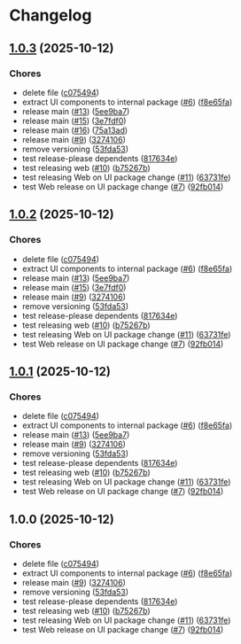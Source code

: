 # Changelog

## [1.0.3](https://github.com/ramadantu/budget-app/compare/ui-v1.0.2...ui-v1.0.3) (2025-10-12)


### Chores

* delete file ([c075494](https://github.com/ramadantu/budget-app/commit/c0754944b1bb97ff127757ed4da4f3bc39300d6a))
* extract UI components to internal package ([#6](https://github.com/ramadantu/budget-app/issues/6)) ([f8e65fa](https://github.com/ramadantu/budget-app/commit/f8e65fa648ce7af2165a424f358a6f85a12d51bb))
* release main ([#13](https://github.com/ramadantu/budget-app/issues/13)) ([5ee9ba7](https://github.com/ramadantu/budget-app/commit/5ee9ba71f1319648ffae7f8270956af473a4353a))
* release main ([#15](https://github.com/ramadantu/budget-app/issues/15)) ([3e7fdf0](https://github.com/ramadantu/budget-app/commit/3e7fdf02ec32ec28a3d4aa12c881a36c7e3898b1))
* release main ([#16](https://github.com/ramadantu/budget-app/issues/16)) ([75a13ad](https://github.com/ramadantu/budget-app/commit/75a13ad6d81ad7245ad9fbf7938a6234788ef416))
* release main ([#9](https://github.com/ramadantu/budget-app/issues/9)) ([3274106](https://github.com/ramadantu/budget-app/commit/32741069bb48b49929b4f61eef70b7be0e0d648e))
* remove versioning ([53fda53](https://github.com/ramadantu/budget-app/commit/53fda53c4fa157251a3ef1cac0f131fa58cbb274))
* test release-please dependents ([817634e](https://github.com/ramadantu/budget-app/commit/817634e530423304bc0cbb6d36d772a02b5cda3f))
* test releasing web ([#10](https://github.com/ramadantu/budget-app/issues/10)) ([b75267b](https://github.com/ramadantu/budget-app/commit/b75267bb34873a6f59eaa97da2823a9b6af2a88b))
* test releasing Web on UI package change ([#11](https://github.com/ramadantu/budget-app/issues/11)) ([63731fe](https://github.com/ramadantu/budget-app/commit/63731fe53763effbc17a78379847a3d2438523ad))
* test Web release on UI package change ([#7](https://github.com/ramadantu/budget-app/issues/7)) ([92fb014](https://github.com/ramadantu/budget-app/commit/92fb0143438e928efe3fd9fd579013ff4963e8c6))

## [1.0.2](https://github.com/ramadantu/budget-app/compare/ui-v1.0.1...ui-v1.0.2) (2025-10-12)


### Chores

* delete file ([c075494](https://github.com/ramadantu/budget-app/commit/c0754944b1bb97ff127757ed4da4f3bc39300d6a))
* extract UI components to internal package ([#6](https://github.com/ramadantu/budget-app/issues/6)) ([f8e65fa](https://github.com/ramadantu/budget-app/commit/f8e65fa648ce7af2165a424f358a6f85a12d51bb))
* release main ([#13](https://github.com/ramadantu/budget-app/issues/13)) ([5ee9ba7](https://github.com/ramadantu/budget-app/commit/5ee9ba71f1319648ffae7f8270956af473a4353a))
* release main ([#15](https://github.com/ramadantu/budget-app/issues/15)) ([3e7fdf0](https://github.com/ramadantu/budget-app/commit/3e7fdf02ec32ec28a3d4aa12c881a36c7e3898b1))
* release main ([#9](https://github.com/ramadantu/budget-app/issues/9)) ([3274106](https://github.com/ramadantu/budget-app/commit/32741069bb48b49929b4f61eef70b7be0e0d648e))
* remove versioning ([53fda53](https://github.com/ramadantu/budget-app/commit/53fda53c4fa157251a3ef1cac0f131fa58cbb274))
* test release-please dependents ([817634e](https://github.com/ramadantu/budget-app/commit/817634e530423304bc0cbb6d36d772a02b5cda3f))
* test releasing web ([#10](https://github.com/ramadantu/budget-app/issues/10)) ([b75267b](https://github.com/ramadantu/budget-app/commit/b75267bb34873a6f59eaa97da2823a9b6af2a88b))
* test releasing Web on UI package change ([#11](https://github.com/ramadantu/budget-app/issues/11)) ([63731fe](https://github.com/ramadantu/budget-app/commit/63731fe53763effbc17a78379847a3d2438523ad))
* test Web release on UI package change ([#7](https://github.com/ramadantu/budget-app/issues/7)) ([92fb014](https://github.com/ramadantu/budget-app/commit/92fb0143438e928efe3fd9fd579013ff4963e8c6))

## [1.0.1](https://github.com/ramadantu/budget-app/compare/ui-v1.0.0...ui-v1.0.1) (2025-10-12)


### Chores

* delete file ([c075494](https://github.com/ramadantu/budget-app/commit/c0754944b1bb97ff127757ed4da4f3bc39300d6a))
* extract UI components to internal package ([#6](https://github.com/ramadantu/budget-app/issues/6)) ([f8e65fa](https://github.com/ramadantu/budget-app/commit/f8e65fa648ce7af2165a424f358a6f85a12d51bb))
* release main ([#13](https://github.com/ramadantu/budget-app/issues/13)) ([5ee9ba7](https://github.com/ramadantu/budget-app/commit/5ee9ba71f1319648ffae7f8270956af473a4353a))
* release main ([#9](https://github.com/ramadantu/budget-app/issues/9)) ([3274106](https://github.com/ramadantu/budget-app/commit/32741069bb48b49929b4f61eef70b7be0e0d648e))
* remove versioning ([53fda53](https://github.com/ramadantu/budget-app/commit/53fda53c4fa157251a3ef1cac0f131fa58cbb274))
* test release-please dependents ([817634e](https://github.com/ramadantu/budget-app/commit/817634e530423304bc0cbb6d36d772a02b5cda3f))
* test releasing web ([#10](https://github.com/ramadantu/budget-app/issues/10)) ([b75267b](https://github.com/ramadantu/budget-app/commit/b75267bb34873a6f59eaa97da2823a9b6af2a88b))
* test releasing Web on UI package change ([#11](https://github.com/ramadantu/budget-app/issues/11)) ([63731fe](https://github.com/ramadantu/budget-app/commit/63731fe53763effbc17a78379847a3d2438523ad))
* test Web release on UI package change ([#7](https://github.com/ramadantu/budget-app/issues/7)) ([92fb014](https://github.com/ramadantu/budget-app/commit/92fb0143438e928efe3fd9fd579013ff4963e8c6))

## 1.0.0 (2025-10-12)


### Chores

* delete file ([c075494](https://github.com/ramadantu/budget-app/commit/c0754944b1bb97ff127757ed4da4f3bc39300d6a))
* extract UI components to internal package ([#6](https://github.com/ramadantu/budget-app/issues/6)) ([f8e65fa](https://github.com/ramadantu/budget-app/commit/f8e65fa648ce7af2165a424f358a6f85a12d51bb))
* release main ([#9](https://github.com/ramadantu/budget-app/issues/9)) ([3274106](https://github.com/ramadantu/budget-app/commit/32741069bb48b49929b4f61eef70b7be0e0d648e))
* remove versioning ([53fda53](https://github.com/ramadantu/budget-app/commit/53fda53c4fa157251a3ef1cac0f131fa58cbb274))
* test release-please dependents ([817634e](https://github.com/ramadantu/budget-app/commit/817634e530423304bc0cbb6d36d772a02b5cda3f))
* test releasing web ([#10](https://github.com/ramadantu/budget-app/issues/10)) ([b75267b](https://github.com/ramadantu/budget-app/commit/b75267bb34873a6f59eaa97da2823a9b6af2a88b))
* test releasing Web on UI package change ([#11](https://github.com/ramadantu/budget-app/issues/11)) ([63731fe](https://github.com/ramadantu/budget-app/commit/63731fe53763effbc17a78379847a3d2438523ad))
* test Web release on UI package change ([#7](https://github.com/ramadantu/budget-app/issues/7)) ([92fb014](https://github.com/ramadantu/budget-app/commit/92fb0143438e928efe3fd9fd579013ff4963e8c6))
